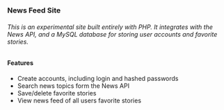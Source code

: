 ### News Feed Site
###### This is an experimental site built entirely with PHP. It integrates with the News API, and a MySQL database for storing user accounts and favorite stories.  

#### Features  
- Create accounts, including login and hashed passwords
- Search news topics form the News API  
- Save/delete favorite stories
- View news feed of all users favorite stories  
